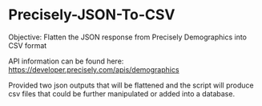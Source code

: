 # Precisely-JSON-To-CSV

Objective: Flatten the JSON response from Precisely Demographics into CSV format 

API information can be found here: https://developer.precisely.com/apis/demographics

Provided two json outputs that will be flattened and the script will produce csv files that could be further manipulated or added into a database. 
